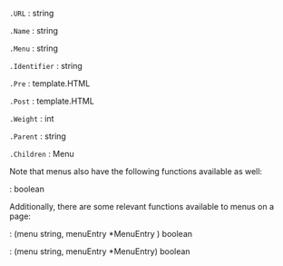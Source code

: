 `.URL`
: string

`.Name`
: string

`.Menu`
: string

`.Identifier`
: string

`.Pre`
: template.HTML

`.Post`
: template.HTML

`.Weight`
: int

`.Parent`
: string

`.Children`
: Menu

Note that menus also have the following functions available as well:

: boolean

Additionally, there are some relevant functions available to menus on a page:

: (menu string, menuEntry *MenuEntry ) boolean

: (menu string, menuEntry *MenuEntry) boolean
